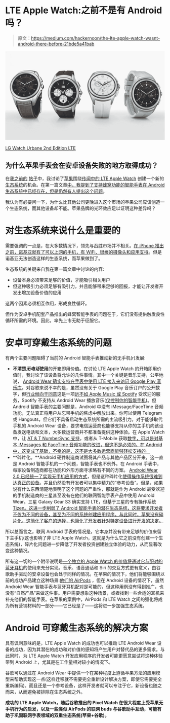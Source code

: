 # LTE Apple Watch:之前不是有 Android 吗？

> 原文：<https://medium.com/hackernoon/the-lte-apple-watch-wasnt-android-there-before-21bde5a41bab>

![](img/305c817712aebd85e8c25080f90d5fac.png)

[LG Watch Urbane 2nd Edition LTE](https://www.wareable.com/lg/lg-watch-urbane-2nd-edition-cancelled-dont-know-why-2015)

## 为什么苹果手表会在安卓设备失败的地方取得成功？

在[我之前的](https://hackernoon.com/the-lte-apple-watch-virtuous-cycle-for-a-new-ecosystem-a9211c608f54) [帖子](https://hackernoon.com/the-lte-apple-watch-new-value-and-new-applications-fcbf8cfc77c5)中，我讨论了[苹果](https://hackernoon.com/tagged/apple)围绕[传闻中的 LTE Apple Watch](https://www.theverge.com/circuitbreaker/2017/8/4/16099746/apple-watch-lte-model-series-3?lipi=urn%3Ali%3Apage%3Ad_flagship3_detail_base%3BnBT5ud1oSSuW%2BZpdMX%2BDbw%3D%3D) 创建一个新的[生态系统](https://hackernoon.com/tagged/ecosystem)的机会。在第一篇文章[中，我提到了支持蜂窝功能的智能手表在 Android 生态系统中已经存在，但是](https://hackernoon.com/the-lte-apple-watch-virtuous-cycle-for-a-new-ecosystem-a9211c608f54)[仍然有人提出这个问题](/@mikegre/the-lg-watch-has-had-the-ability-to-do-this-since-it-was-released-about-2-years-ago-928a27aaaccb)。

我认为有必要问一下，为什么比其他公司更晚进入这个市场的苹果公司应该创造一个生态系统，而其他设备却不能。苹果品牌的光环效应足以证明这种差异吗？

# 对生态系统来说什么是重要的

需要强调的一点是，在大多数情况下，领先与战胜市场并不相关。[在 iPhone 推出之前，诺基亚就有了可以上网的手机，有 WiFi、很棒的摄像头和应用支持](https://en.wikipedia.org/wiki/Nokia_N95)。但是诺基亚无法创造这样的生态系统，而苹果做到了。

生态系统的关键来自我在第一篇文章中讨论的内容:

*   设备本身必须带来足够的价值，才能吸引相关用户
*   但这种吸引力必须足够有吸引力，并且能够带来足够的回报，才能让开发者开发出增加设备价值的应用

这两个因素必须相互作用，形成良性循环。

但作为安卓手机配套产品推出的蜂窝智能手表的问题在于，它们没有提供触发良性循环所需的环境。因此，率先上市无助于征服它。

# 安卓可穿戴生态系统的问题

有两个主要问题阻碍了当前的 Android 智能手表推动新的无手机(r)发展:

*   **不清楚*无电话*使用**的开箱即用价值。在讨论 LTE Apple Watch 的开箱即用价值时，我讨论了该设备将允许的几件事情。其中一个关键是音乐支持，公平地说， [Android Wear 确实支持在手表中使用 LTE 接入来访问 Google Play 音乐库](https://support.google.com/androidwear/answer/6102658?hl=en)。对谷歌来说不幸的是，虽然没有关于 Google Play 音乐订户的公开数字，但[行业倾向于同意](https://gizmodo.com/streaming-music-services-from-most-screwed-to-least-sc-1793612699)这是一项[远不如 Apple Music 或 Spotify](https://9to5mac.com/2017/03/13/music-streaming-service-comparison/) 受欢迎的服务，Spotify 不支持从 Android Wear 播放音乐([仅控制你的智能手机](https://support.spotify.com/us/listen_everywhere/on_other_devices/android-wear/))。但 Android 智能手表的主要问题是，Android 中没有 iMessage/FaceTime 音频功能，无法真正将用户从忘带手机的焦虑中解放出来。你可以使用 Telegram 或 Hangouts，但它们不具备启动生态系统所需的主流吸引力。对于能够取代手机的 Android Wear 设备，要求电信运营商也能够支持从你的主手机向该设备发送电话和文本，大多数运营商并不都准备提供这种体验。在 Apple Watch 中，让 [AT & T NumberSync 支持](https://m.att.com/shopmobile/wireless/features/numbersync-Apple.html)，或者从 T-Mobile 获取[数字，可以是对基本 iMessages 和 FaceTime 音频功能的改进，但这不是必须的。在 Android 中，这变成了基础，不幸的是，这不是大多数运营商能够轻松支持的。](https://support.t-mobile.com/community/plans-services/digits)
*   **碎片化。**Android 硬件制造商试图将其产品与其他产品区分开来，这一直是 Android 智能手机的一个问题，智能手表也不例外。在 Android 手表中，每家设备制造商都在功能和外形方面寻求略有不同的方案。 [Android Wear 2.0 已经统一了实现无手机应用的方式](http://www.techradar.com/news/wearables/google-android-wear-what-you-need-to-know-1235025)，但是这种碎片化[使得操作系统很难到达真正的设备](http://www.androidauthority.com/why-is-android-wear-2-0-taking-so-long-784826/)。并且仍然没有开发者可以集中精力的“参考设备”。但是，如果说有什么东西清楚地表明了这个问题的严重性，那就是作为 Android 最受欢迎的手机制造商的三星甚至没有在他们的联网智能手表产品中使用 Android Wear。三星 Galaxy Gear S3 确实支持 LTE，但基于三星的专有操作系统 [Tizen。这进一步削弱了 Android 智能手表的潜在生态系统，这将要求开发者不仅为不同的设备，甚至为不同的系统创建应用程序。与此同时，苹果没有碎片化，这简化了客户的选择，也简化了开发者针对特定设备进行开发的决定。](https://www.tizen.org/)

所以总而言之，联网 Android 手表的情况是，它本身并没有带来足够的价值来留下主手机(这也影响了非 LTE Apple Watch，这就是为什么它之前没有创建一个生态系统)，碎片化问题进一步降低了开发者投资创建独立体验的动力，从而显著改变这种情况。

所有这一切的一个附带说明是[一个独立的 Apple Watch 的价值将通过它与配对的蓝牙耳机](/@jorge.serna/apple-airpods-and-the-disintegration-of-the-smartphone-cb8e29efc8e3)的使用来充分实现。音乐、语音通话和 Siri 的交互方式更有意义，由谷歌助手驱动的安卓设备也会处于同样的情况。在苹果的情况下，他们将能够围绕以前的成功产品建立这种场景:[他们的 AirPods](/@jorge.serna/apple-airpods-and-the-disintegration-of-the-smartphone-cb8e29efc8e3) ，但在 Android 设备的情况下，虽然 Android Wear 智能手表与蓝牙耳机配对是可能的，但这种用例没有得到推广，也没有“自然产品”来做这件事。用户需要想象这种场景，或者找到一些合适的耳机来补充他们的智能手表。在苹果的案例中，AirPods 和 LTE Watch 之间的强化将成为所有营销材料的一部分——它已经是了——这将进一步加强生态系统。

# Android 可穿戴生态系统的解决方案

具有讽刺意味的是，LTE Apple Watch 的成功也可以推动 LTE Android Wear 设备的成功，因为其潜在的成功和对价值的感知将产生用户对替代品的更多需求。与此同时，为 LTE Apple Watch 开发应用程序的开发者可能更愿意尝试将这种体验带到 Android 上，尤其是在工作量相对较小的情况下。

谷歌可以通过在 Android Wear 中提供一个在某种程度上遵循苹果方法的应用模型来帮助实现这一点(这样迁移就不需要完全重新设计解决方案，即使它需要完全重新编码)。而且还是一个参考设备，这样开发者就可以专注于它，新设备也随之而来，从而避免被排除在生态系统之外。

**成功的 LTE Apple Watch，随后谷歌推出的 Pixel Watch 在很大程度上受苹果无手机行为的启发，以及一些类似 AirPods 的联网 buds 与谷歌助手互动，可能有助于巩固联网手表领域的双重生态系统(苹果+谷歌)。**